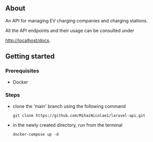 ## About
An API for managing EV charging companies and charging stations.

All the API endpoints and their usage can be consulted under 

[http://localhost/docs](https://pages.github.com/).

## Getting started

### Prerequisites
- Docker

### Steps
- clone the 'main' branch using the following command
    ```
    git clone https://github.com/MihaiNicolae1/laravel-api.git
    ```
- in the newly created directory, run from the terminal
    ```
    docker-compose up -d
    ```
